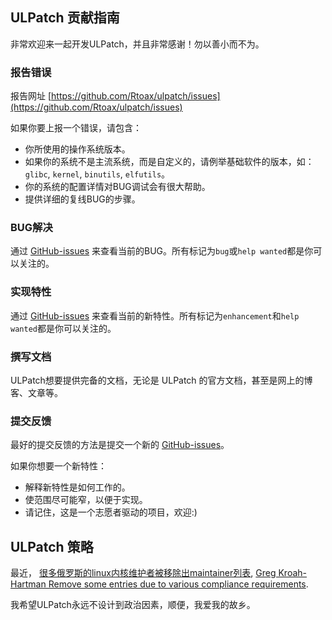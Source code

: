 ## ULPatch 贡献指南

非常欢迎来一起开发ULPatch，并且非常感谢！勿以善小而不为。


### 报告错误

报告网址 [https://github.com/Rtoax/ulpatch/issues](https://github.com/Rtoax/ulpatch/issues)

如果你要上报一个错误，请包含：

* 你所使用的操作系统版本。
* 如果你的系统不是主流系统，而是自定义的，请例举基础软件的版本，如：`glibc`, `kernel`, `binutils`, `elfutils`。
* 你的系统的配置详情对BUG调试会有很大帮助。
* 提供详细的复线BUG的步骤。


### BUG解决

通过 [GitHub-issues](https://github.com/Rtoax/ulpatch/issues) 来查看当前的BUG。所有标记为`bug`或`help wanted`都是你可以关注的。


### 实现特性

通过 [GitHub-issues](https://github.com/Rtoax/ulpatch/issues) 来查看当前的新特性。所有标记为`enhancement`和`help wanted`都是你可以关注的。


### 撰写文档

ULPatch想要提供完备的文档，无论是 ULPatch 的官方文档，甚至是网上的博客、文章等。


### 提交反馈

最好的提交反馈的方法是提交一个新的 [GitHub-issues](https://github.com/Rtoax/ulpatch/issues)。

如果你想要一个新特性：

* 解释新特性是如何工作的。
* 使范围尽可能窄，以便于实现。
* 请记住，这是一个志愿者驱动的项目，欢迎:)


## ULPatch 策略

最近， [很多俄罗斯的linux内核维护者被移除出maintainer列表](https://lwn.net/Articles/995186/), [Greg Kroah-Hartman Remove some entries due to various compliance requirements](https://git.kernel.org/pub/scm/linux/kernel/git/torvalds/linux.git/commit/?id=6e90b675cf94).

我希望ULPatch永远不设计到政治因素，顺便，我爱我的故乡。

